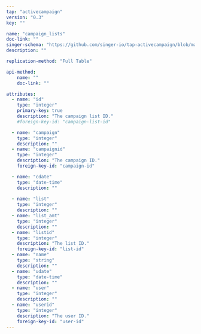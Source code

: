 ```yaml
---
tap: "activecampaign"
version: "0.3"
key: ""

name: "campaign_lists"
doc-link: ""
singer-schema: "https://github.com/singer-io/tap-activecampaign/blob/master/tap_activecampaign/schemas/campaign_lists.json"
description: ""

replication-method: "Full Table"

api-method:
    name: ""
    doc-link: ""

attributes:
  - name: "id"
    type: "integer"
    primary-key: true
    description: "The campaign list ID."
    #foreign-key-id: "campaign-list-id"

  - name: "campaign"
    type: "integer"
    description: ""
  - name: "campaignid"
    type: "integer"
    description: "The campaign ID."
    foreign-key-id: "campaign-id"

  - name: "cdate"
    type: "date-time"
    description: ""
  
  - name: "list"
    type: "integer"
    description: ""
  - name: "list_amt"
    type: "integer"
    description: ""
  - name: "listid"
    type: "integer"
    description: "The list ID."
    foreign-key-id: "list-id"
  - name: "name"
    type: "string"
    description: ""
  - name: "udate"
    type: "date-time"
    description: ""
  - name: "user"
    type: "integer"
    description: ""
  - name: "userid"
    type: "integer"
    description: "The user ID."
    foreign-key-id: "user-id"
---
```

